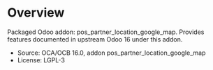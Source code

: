 # Overview

Packaged Odoo addon: pos_partner_location_google_map. Provides features documented in upstream Odoo 16 under this addon.

- Source: OCA/OCB 16.0, addon pos_partner_location_google_map
- License: LGPL-3

